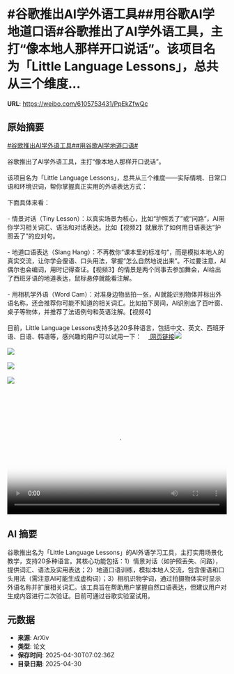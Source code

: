 # #谷歌推出AI学外语工具##用谷歌AI学地道口语#谷歌推出了AI学外语工具，主打“像本地人那样开口说话”。该项目名为「Little Language Lessons」，总共从三个维度...

**URL**: https://weibo.com/6105753431/PpEkZfwQc

## 原始摘要

<a href="https://m.weibo.cn/search?containerid=231522type%3D1%26t%3D10%26q%3D%23%E8%B0%B7%E6%AD%8C%E6%8E%A8%E5%87%BAAI%E5%AD%A6%E5%A4%96%E8%AF%AD%E5%B7%A5%E5%85%B7%23&amp;extparam=%23%E8%B0%B7%E6%AD%8C%E6%8E%A8%E5%87%BAAI%E5%AD%A6%E5%A4%96%E8%AF%AD%E5%B7%A5%E5%85%B7%23" data-hide=""><span class="surl-text">#谷歌推出AI学外语工具#</span></a><a href="https://m.weibo.cn/search?containerid=231522type%3D1%26t%3D10%26q%3D%23%E7%94%A8%E8%B0%B7%E6%AD%8CAI%E5%AD%A6%E5%9C%B0%E9%81%93%E5%8F%A3%E8%AF%AD%23&amp;extparam=%23%E7%94%A8%E8%B0%B7%E6%AD%8CAI%E5%AD%A6%E5%9C%B0%E9%81%93%E5%8F%A3%E8%AF%AD%23" data-hide=""><span class="surl-text">#用谷歌AI学地道口语#</span></a><br><br>谷歌推出了AI学外语工具，主打“像本地人那样开口说话”。<br><br>该项目名为「Little Language Lessons」，总共从三个维度——实际情境、日常口语和环境识词，帮你掌握真正实用的外语表达方式：<br><br>下面具体来看：<br><br>- 情景对话（Tiny Lesson）：以真实场景为核心，比如“护照丢了”或“问路”，AI带你学习相关词汇、语法和对话表达。比如【视频2】就展示了如何用日语表达“护照丢了”的应对句。<br>    <br>- 地道口语表达（Slang Hang）：不再教你“课本里的标准句”，而是模拟本地人的真实交流，让你学会俚语、口头用法，掌握“怎么自然地说出来”。不过要注意，AI偶尔也会编词，用时记得查证。【视频3】的情景是两个同事去参加舞会，AI给出了西班牙语的地道表达，鼠标悬停就能看注解。<br>    <br>- 用相机学外语（Word Cam）：对准身边物品拍一张，AI就能识别物体并标出外语名称，还会推荐你可能不知道的相关词汇。比如拍下房间，AI识别出了百叶窗、桌子等物体，并推荐了法语例句和英语注解。【视频4】<br><br>目前，Little Language Lessons支持多达20多种语言，包括中文、英文、西班牙语、日语、韩语等，感兴趣的用户可以试用一下：<a href="https://labs.google/lll/en" data-hide=""><span class="url-icon"><img style="width: 1rem;height: 1rem" src="https://h5.sinaimg.cn/upload/2015/09/25/3/timeline_card_small_web_default.png" referrerpolicy="no-referrer"></span> <span class="surl-text">网页链接</span></a><img style="" src="https://tvax4.sinaimg.cn/large/006Fd7o3gy1i0yt1l87ppj31ku11qb29.jpg" referrerpolicy="no-referrer"><br><br><img style="" src="https://tvax2.sinaimg.cn/large/006Fd7o3ly1i0yszz3j4ij318g0o8aa0.jpg" referrerpolicy="no-referrer"><br><br><img style="" src="https://tvax4.sinaimg.cn/large/006Fd7o3ly1i0yt0083cxj318g0o8aa0.jpg" referrerpolicy="no-referrer"><br><br><img style="" src="https://tvax3.sinaimg.cn/large/006Fd7o3ly1i0yszxc236j318g0o8aa0.jpg" referrerpolicy="no-referrer"><br><br><br clear="both"><div style="clear: both"></div><video controls="controls" poster="https://tvax3.sinaimg.cn/orj480/006Fd7o3ly1i0yszyq9w2j318g0o8aa0.jpg" style="width: 100%"><source src="https://f.video.weibocdn.com/o0/AUcErL1vlx08nSnw3Vji010412003g8j0E010.mp4?label=mp4_720p&amp;template=1320x720.25.0&amp;ori=0&amp;ps=1CwnkDw1GXwCQx&amp;Expires=1746000084&amp;ssig=kC7NRMFlUN&amp;KID=unistore,video"><source src="https://f.video.weibocdn.com/o0/Tltg6v9klx08nSnvqdLq010412001yT90E010.mp4?label=mp4_hd&amp;template=880x480.25.0&amp;ori=0&amp;ps=1CwnkDw1GXwCQx&amp;Expires=1746000084&amp;ssig=gAXz6fBSR%2F&amp;KID=unistore,video"><source src="https://f.video.weibocdn.com/o0/Qu20aVJIlx08nSnvwfdS010412000XAY0E010.mp4?label=mp4_ld&amp;template=660x360.25.0&amp;ori=0&amp;ps=1CwnkDw1GXwCQx&amp;Expires=1746000084&amp;ssig=mEhjNURvcw&amp;KID=unistore,video"><p>视频无法显示，请前往<a href="https://video.weibo.com/show?fid=1034%3A5161131950407687" target="_blank" rel="noopener noreferrer">微博视频</a>观看。</p></video>

## AI 摘要

谷歌推出名为「Little Language Lessons」的AI外语学习工具，主打实用场景化教学，支持20多种语言。其核心功能包括：1）情景对话（如护照丢失、问路），提供词汇、语法及实用表达；2）地道口语训练，模拟本地人交流，包含俚语和口头用法（需注意AI可能生成虚构词）；3）相机识物学词，通过拍摄物体实时显示外语名称并扩展相关词汇。该工具旨在帮助用户掌握自然口语表达，但建议用户对生成内容进行二次验证。目前可通过谷歌实验室试用。

## 元数据

- **来源**: ArXiv
- **类型**: 论文
- **保存时间**: 2025-04-30T07:02:36Z
- **目录日期**: 2025-04-30
